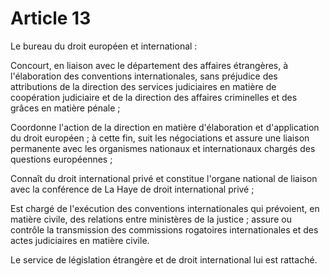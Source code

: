 # Article 13

Le bureau du droit européen et international :

Concourt, en liaison avec le département des affaires étrangères, à l'élaboration des conventions internationales, sans préjudice des attributions de la direction des services judiciaires en matière de coopération judiciaire et de la direction des affaires criminelles et des grâces en matière pénale ;

Coordonne l'action de la direction en matière d'élaboration et d'application du droit européen ; à cette fin, suit les négociations et assure une liaison permanente avec les organismes nationaux et internationaux chargés des questions européennes ;

Connaît du droit international privé et constitue l'organe national de liaison avec la conférence de La Haye de droit international privé ;

Est chargé de l'exécution des conventions internationales qui prévoient, en matière civile, des relations entre ministères de la justice ; assure ou contrôle la transmission des commissions rogatoires internationales et des actes judiciaires en matière civile.

Le service de législation étrangère et de droit international lui est rattaché.
